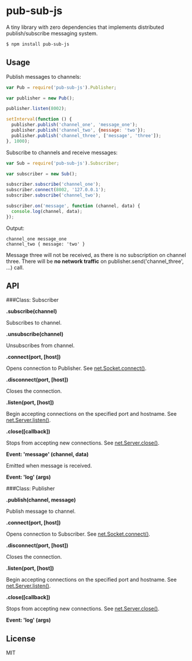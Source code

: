 pub-sub-js
==========
A tiny library with zero dependencies that implements distributed publish/subscribe messaging system.

```bash
$ npm install pub-sub-js
```

## Usage

Publish messages to channels:

```js
var Pub = require('pub-sub-js').Publisher;

var publisher = new Pub();

publisher.listen(8002);

setInterval(function () {
  publisher.publish('channel_one', 'message_one');
  publisher.publish('channel_two', {message: 'two'});
  publisher.publish('channel_three', ['message', 'three']);
}, 1000);
```

Subscribe to channels and receive messages:

```js
var Sub = require('pub-sub-js').Subscriber;

var subscriber = new Sub();

subscriber.subscribe('channel_one');
subscriber.connect(8002, '127.0.0.1');
subscriber.subscribe('channel_two');

subscriber.on('message', function (channel, data) {
  console.log(channel, data);
});
```

Output:

```
channel_one message_one
channel_two { message: 'two' }
```

Message three will not be received, as there is no subscription on channel three. There will be **no network traffic** on publisher.send('channel_three', ...) call.

## API

###Class: Subscriber

**.subscribe(channel)**

Subscribes to channel.

**.unsubscribe(channel)**

Unsubscribes from channel.

**.connect(port, [host])**

Opens connection to Publisher. See [net.Socket.connect()][node-api-net].

**.disconnect(port, [host])**

Closes the connection.

**.listen(port, [host])**

Begin accepting connections on the specified port and hostname. See [net.Server.listen()][node-api-net].

**.close([callback])**

Stops from accepting new connections. See [net.Server.close()][node-api-net].

**Event: 'message' (channel, data)**

Emitted when message is received.

**Event: 'log' (args)**

###Class: Publisher

**.publish(channel, message)**

Publish message to channel.

**.connect(port, [host])**

Opens connection to Subscriber. See [net.Socket.connect()][node-api-net].

**.disconnect(port, [host])**

Closes the connection.

**.listen(port, [host])**

Begin accepting connections on the specified port and hostname. See [net.Server.listen()][node-api-net].

**.close([callback])**

Stops from accepting new connections. See [net.Server.close()][node-api-net].

**Event: 'log' (args)**

## License

MIT

[node-api-net]: http://nodejs.org/api/net.html
